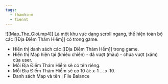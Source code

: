 ```yaml
---
tags:
  - thamhiem
  - tiennt
---
```

![[Map_The_Gioi.mp4]]
Là một khu vực dạng scroll ngang, thể hiện toàn bộ các [[Địa Điểm Thám Hiểm]] có trong game.
- Hiển thị danh sách các [[Địa Điểm Thám Hểm]] trong game.
- Hiển thị Map hiện tại (khiêu chiến) - đã vượt (màu) - chưa vượt (xám) của user.
- Mỗi Địa Điểm Thám Hiểm sẽ có tên riêng.
- Mỗi Địa Điểm Thám Hiểm sẽ có 10 ải: x-1 … x-10.
- Danh sách Map và tên | File Balance


